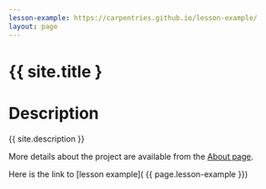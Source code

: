 ```yaml
---
lesson-example: https://carpentries.github.io/lesson-example/
layout: page
---
```


 
# {{ site.title }

# Description
 
 {{ site.description }}
 
More details about the project are available from the [About page](about.md).


Here is the link to [lesson example]( {{ page.lesson-example }})

